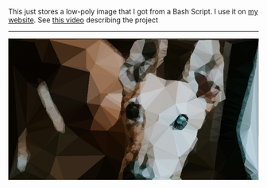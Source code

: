 This just stores a low-poly image that I got from a Bash Script. I use it on [my website](https://madhavmalhotra.com/full-portfolio). 
See [this video](https://www.loom.com/share/b6c269a05670411f9049ba65242dc889) describing the project

---------------------------
![low poly image](./out.jpg)
